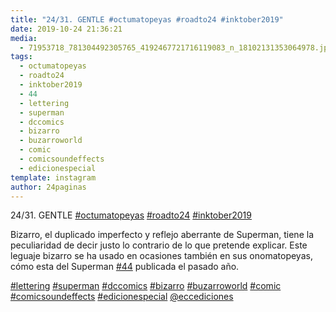 ```yaml
---
title: "24/31. GENTLE #octumatopeyas #roadto24 #inktober2019"
date: 2019-10-24 21:36:21
media: 
  - 71953718_781304492305765_4192467721716119083_n_18102131353064978.jpg
tags: 
  - octumatopeyas
  - roadto24
  - inktober2019
  - 44
  - lettering
  - superman
  - dccomics
  - bizarro
  - buzarroworld
  - comic
  - comicsoundeffects
  - edicionespecial
template: instagram
author: 24paginas
---
```


24/31. GENTLE [#octumatopeyas](/tags/octumatopeyas) [#roadto24](/tags/roadto24) [#inktober2019](/tags/inktober2019)

Bizarro, el duplicado imperfecto y reflejo aberrante de Superman, tiene la peculiaridad de decir justo lo contrario de lo que pretende explicar. Este leguaje bizarro se ha usado en ocasiones también en sus onomatopeyas, cómo esta del Superman [#44](/tags/44) publicada el pasado año.

[#lettering](/tags/lettering) [#superman](/tags/superman) [#dccomics](/tags/dccomics) [#bizarro](/tags/bizarro) [#buzarroworld](/tags/buzarroworld) [#comic](/tags/comic) [#comicsoundeffects](/tags/comicsoundeffects) [#edicionespecial](/tags/edicionespecial) [@eccediciones](https://instagram.com/eccediciones)
